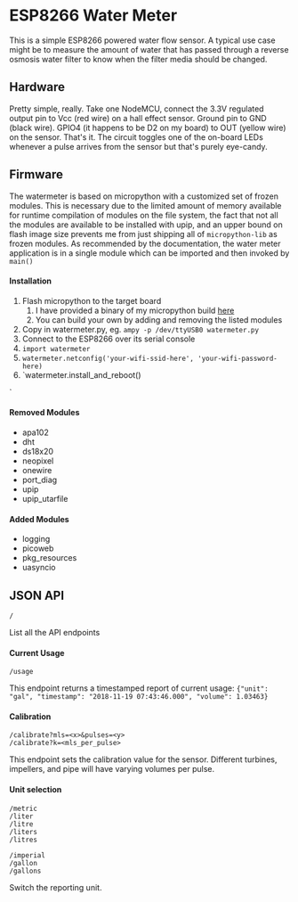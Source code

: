# ESP8266 Water Meter


This is a simple ESP8266 powered water flow sensor. A typical use case might be to measure the amount of water that has passed through a reverse osmosis water filter to know when the filter media should be changed.

## Hardware

Pretty simple, really. Take one NodeMCU, connect the 3.3V regulated output pin to Vcc (red wire) on a hall effect sensor. Ground pin to GND (black wire). GPIO4 (it happens to be D2 on my board) to OUT (yellow wire) on the sensor. That's it. The circuit toggles one of the on-board LEDs whenever a pulse arrives from the sensor but that's purely eye-candy.


## Firmware
The watermeter is based on micropython with a customized set of frozen modules. This is necessary due to the limited amount of memory available for runtime compilation of modules on the file system, the fact that not all the modules are available to be installed with upip, and an upper bound on flash image size prevents me from just shipping all of `micropython-lib` as frozen modules. As recommended by the documentation, the water meter application is in a single module which can be imported and then invoked by `main()`

#### Installation
1. Flash micropython to the target board
	1. I have provided a binary of my micropython build [here](esp8266-firmware-git.bin)
	1. You can build your own by adding and removing the listed modules
1. Copy in watermeter.py, eg. `ampy -p /dev/ttyUSB0 watermeter.py`
1. Connect to the ESP8266 over its serial console
1. `import watermeter`
1. `watermeter.netconfig('your-wifi-ssid-here', 'your-wifi-password-here)`
1. `watermeter.install_and_reboot()

`

#### Removed Modules
- apa102
- dht
- ds18x20
- neopixel
- onewire
- port_diag
- upip
- upip_utarfile

#### Added Modules

- logging
- picoweb
- pkg_resources
- uasyncio

## JSON API



```
/
```
List all the API endpoints

#### Current Usage

```
/usage
```
This endpoint returns a timestamped report of current usage:  `{"unit": "gal", "timestamp": "2018-11-19 07:43:46.000", "volume": 1.03463}`

#### Calibration

```
/calibrate?mls=<x>&pulses=<y>
/calibrate?k=<mls_per_pulse>
```

This endpoint sets the calibration value for the sensor. Different turbines, impellers, and pipe will have varying volumes per pulse.

#### Unit selection

```
/metric
/liter
/litre
/liters
/litres
```

```
/imperial
/gallon
/gallons
```

Switch the reporting unit.